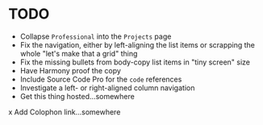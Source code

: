 # TODO
* Collapse `Professional` into the `Projects` page
* Fix the navigation, either by left-aligning the list items or scrapping the whole "let's make that a grid" thing
* Fix the missing bullets from body-copy list items in "tiny screen" size
* Have Harmony proof the copy
* Include Source Code Pro for the `code` references
* Investigate a left- or right-aligned column navigation
* Get this thing hosted...somewhere

x Add Colophon link...somewhere